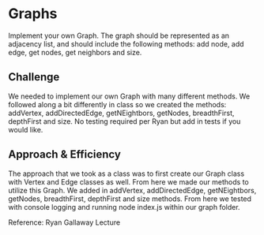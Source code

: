# Graphs

Implement your own Graph. The graph should be represented as an adjacency list, and should include the following methods: add node, add edge, get nodes, get neighbors and size.

## Challenge

We needed to implement our own Graph with many different methods. We followed along a bit differently in class so we created the methods: addVertex, addDirectedEdge, getNEightbors, getNodes, breadthFirst, depthFirst and size. No testing required per Ryan but add in tests if you would like.

## Approach & Efficiency

The approach that we took as a class was to first create our Graph class with Vertex and Edge classes as well. From here we made our methods to utilize this Graph. We added in addVertex, addDirectedEdge, getNEightbors, getNodes, breadthFirst, depthFirst and size methods. From here we tested with console logging and running node index.js within our graph folder.

Reference: Ryan Gallaway Lecture

